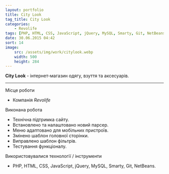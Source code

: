 ```yaml
---
layout: portfolio
title: City Look
tag_title: City Look
categories:
    - Revolife
tags: [PHP, HTML, CSS, JavaScript, jQuery, MySQL, Smarty, Git, NetBeans]
date: 30.06.2015 04:42
sort: 14
image: 
    src: /assets/img/work/citylook.webp 
    width: 500
    height: 284
---
```


**City Look** - інтернет-магазин одягу, взуття та аксесуарів.

---

Місце роботи

* Компанія _Revolife_

Виконана робота

* Технічна підтримка сайту.
* Встановлено та налаштовано новий парсер.
* Меню адаптовано для мобільних пристроїв.
* Змінено шаблон головної сторінки.
* Виправлено шаблон фільтрів.
* Тестування функціоналу.

Використовувалися технології / інструменти

* PHP, HTML, CSS, JavaScript, jQuery, MySQL, Smarty, Git, NetBeans.

